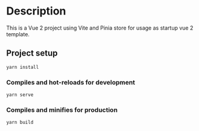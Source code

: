# Description
This is a Vue 2 project using Vite and Pinia store for usage as startup vue 2 template.

## Project setup
```
yarn install
```

### Compiles and hot-reloads for development
```
yarn serve
```

### Compiles and minifies for production
```
yarn build
```

